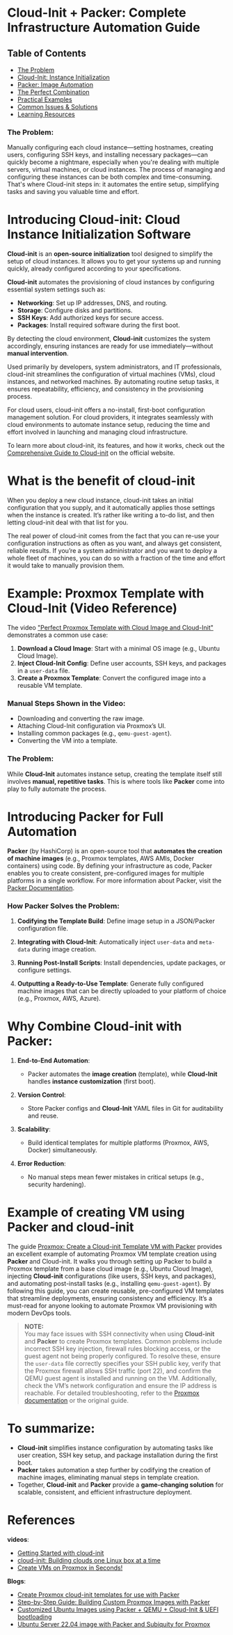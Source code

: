 # Cloud-Init + Packer: Complete Infrastructure Automation Guide

## Table of Contents
- [The Problem](#the-problem)
- [Cloud-Init: Instance Initialization](#cloud-init)
- [Packer: Image Automation](#packer)
- [The Perfect Combination](#combination)
- [Practical Examples](#examples)
- [Common Issues & Solutions](#troubleshooting)
- [Learning Resources](#resources)

### The Problem:
Manually configuring each cloud instance—setting hostnames, creating users, configuring SSH keys, and installing necessary packages—can quickly become a nightmare, especially when you're dealing with multiple servers, virtual machines, or cloud instances. The process of managing and configuring these instances can be both complex and time-consuming. That's where Cloud-init steps in: it automates the entire setup, simplifying tasks and saving you valuable time and effort.

# Introducing Cloud-init: Cloud Instance Initialization Software

**Cloud-init** is an **open-source initialization** tool designed to simplify the setup of cloud instances. It allows you to get your systems up and running quickly, already configured according to your specifications.

**Cloud-init** automates the provisioning of cloud instances by configuring essential system settings such as:  
* **Networking**: Set up IP addresses, DNS, and routing.
* **Storage**: Configure disks and partitions.
* **SSH Keys**: Add authorized keys for secure access.
* **Packages**: Install required software during the first boot.

By detecting the cloud environment, **Cloud-init** customizes the system accordingly, ensuring instances are ready for use immediately—without **manual intervention**.

Used primarily by developers, system administrators, and IT professionals, cloud-init streamlines the configuration of virtual machines (VMs), cloud instances, and networked machines. By automating routine setup tasks, it ensures repeatability, efficiency, and consistency in the provisioning process.

For cloud users, cloud-init offers a no-install, first-boot configuration management solution. For cloud providers, it integrates seamlessly with cloud environments to automate instance setup, reducing the time and effort involved in launching and managing cloud infrastructure.

To learn more about cloud-init, its features, and how it works, check out the [Comprehensive Guide to Cloud-init](https://cloudinit.readthedocs.io/en/latest/explanation/introduction.html#introduction) on the official website.

# What is the benefit of cloud-init
When you deploy a new cloud instance, cloud-init takes an initial configuration that you supply, and it automatically applies those settings when the instance is created. It’s rather like writing a to-do list, and then letting cloud-init deal with that list for you.

The real power of cloud-init comes from the fact that you can re-use your configuration instructions as often as you want, and always get consistent, reliable results. If you’re a system administrator and you want to deploy a whole fleet of machines, you can do so with a fraction of the time and effort it would take to manually provision them.

# Example: Proxmox Template with Cloud-Init (Video Reference)
The video ["Perfect Proxmox Template with Cloud Image and Cloud-Init"](https://youtu.be/shiIi38cJe4) demonstrates a common use case:  
1. **Download a Cloud Image**: Start with a minimal OS image (e.g., Ubuntu Cloud Image).
2. **Inject Cloud-Init Config**: Define user accounts, SSH keys, and packages in a `user-data` file.
3. **Create a Proxmox Template**: Convert the configured image into a reusable VM template.

### Manual Steps Shown in the Video:

* Downloading and converting the raw image.
* Attaching Cloud-Init configuration via Proxmox’s UI.
* Installing common packages (e.g., `qemu-guest-agent`).
* Converting the VM into a template.

### The Problem: 
While **Cloud-Init** automates instance setup, creating the template itself still involves **manual, repetitive tasks**. This is where tools like **Packer** come into play to fully automate the process.

# Introducing Packer for Full Automation
**Packer** (by HashiCorp) is an open-source tool that **automates the creation of machine images** (e.g., Proxmox templates, AWS AMIs, Docker containers) using code. By defining your infrastructure as code, Packer enables you to create consistent, pre-configured images for multiple platforms in a single workflow. For more information about Packer, visit the [Packer Documentation](https://developer.hashicorp.com/packer/docs/intro).
### How Packer Solves the Problem:
1. **Codifying the Template Build**: Define image setup in a JSON/Packer configuration file.

2. **Integrating with Cloud-Init**: Automatically inject `user-data` and `meta-data` during image creation.

3. **Running Post-Install Scripts**: Install dependencies, update packages, or configure settings.

4. **Outputting a Ready-to-Use Template**: Generate fully configured machine images that can be directly uploaded to your platform of choice (e.g., Proxmox, AWS, Azure).

# Why Combine Cloud-init with Packer:
1. **End-to-End Automation**:  
   * Packer automates the **image creation** (template), while **Cloud-Init** handles **instance customization** (first boot).

2. **Version Control**:  
   * Store Packer configs and **Cloud-Init** YAML files in Git for auditability and reuse.

3. **Scalability**:  
   * Build identical templates for multiple platforms (Proxmox, AWS, Docker) simultaneously.

4. **Error Reduction**:  
   * No manual steps mean fewer mistakes in critical setups (e.g., security hardening).
# Example of creating VM using Packer and cloud-init
The guide [Proxmox: Create a Cloud-init Template VM with Packer](https://ronamosa.io/docs/engineer/LAB/proxmox-packer-vm/) provides an excellent example of automating Proxmox VM template creation using **Packer** and Cloud-init. It walks you through setting up Packer to build a Proxmox template from a base cloud image (e.g., Ubuntu Cloud Image), injecting **Cloud-init** configurations (like users, SSH keys, and packages), and automating post-install tasks (e.g., installing `qemu-guest-agent`). By following this guide, you can create reusable, pre-configured VM templates that streamline deployments, ensuring consistency and efficiency. It’s a must-read for anyone looking to automate Proxmox VM provisioning with modern DevOps tools.
> **NOTE:**  
  You may face issues with SSH connectivity when using **Cloud-init** and **Packer** to create Proxmox templates. Common problems include incorrect SSH key injection, firewall rules blocking access, or the guest agent not being properly configured. To resolve these, ensure the `user-data` file correctly specifies your SSH public key, verify that the Proxmox firewall allows SSH traffic (port 22), and confirm the QEMU guest agent is installed and running on the VM. Additionally, check the VM’s network configuration and ensure the IP address is reachable. For detailed troubleshooting, refer to the [Proxmox documentation](https://pve.proxmox.com/wiki/Main_Page) or the original guide.


# To summarize: 
* **Cloud-init** simplifies instance configuration by automating tasks like user creation, SSH key setup, and package installation during the first boot.
* **Packer** takes automation a step further by codifying the creation of machine images, eliminating manual steps in template creation.
* Together, **Cloud-init** and **Packer** provide a **game-changing solution** for scalable, consistent, and efficient infrastructure deployment.


# References
**videos**:   
* [Getting Started with cloud-init](https://youtu.be/exeuvgPxd-E)
* [cloud-init: Building clouds one Linux box at a time](https://youtu.be/1joQfUZQcPg)
* [Create VMs on Proxmox in Seconds!](https://www.youtube.com/watch?v=1nf3WOEFq1Y&t=180s)

**Blogs**:  
* [Create Proxmox cloud-init templates for use with Packer](https://dev.to/mike1237/create-proxmox-cloud-init-templates-for-use-with-packer-193a)
* [Step-by-Step Guide: Building Custom Proxmox Images with Packer](https://phiptech.com/step-by-step-guide-building-custom-proxmox-images-with-packer/#:~:text=In%20this%20guide%2C%20I%27ll%20walk%20you%20through%20a,a%20streamlined%20environment%20that%E2%80%99s%20ready%20whenever%20you%20are.)
* [Customized Ubuntu Images using Packer + QEMU + Cloud-Init & UEFI bootloading](https://shantanoo-desai.github.io/posts/technology/packer-ubuntu-qemu/)
* [Ubuntu Server 22.04 image with Packer and Subiquity for Proxmox](https://www.aerialls.eu/posts/ubuntu-server-2204-image-packer-subiquity-for-proxmox/)
